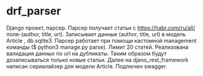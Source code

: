 # drf_parser
Django проект, парсер. Парсер получает статьи с https://habr.com/ru/all/ поля-(author, title, url). Записывает данные (author, title, url) в модель Article , db.sqlite3. Парсер работает при помощи кастомной management команды ($ python3 manage.py parse). Лимит 20 статей. Реализована валидация данных по url на дубликаты. Таким образом будут дозаписываться только новые статьи. Далее на djano_rest_framework написан сериалайзер для модели Article. Подлючен swagger.
